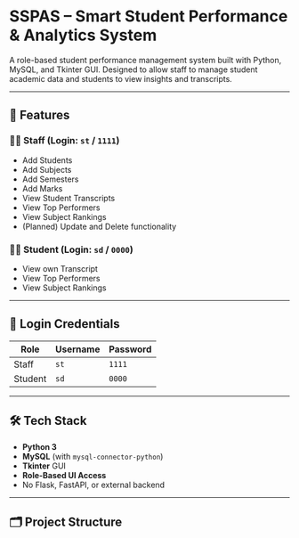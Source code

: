 # SSPAS – Smart Student Performance & Analytics System

A role-based student performance management system built with Python, MySQL, and Tkinter GUI. Designed to allow staff to manage student academic data and students to view insights and transcripts.

---

## 🚀 Features

### 👩‍🏫 Staff (Login: `st` / `1111`)
- Add Students
- Add Subjects
- Add Semesters
- Add Marks
- View Student Transcripts
- View Top Performers
- View Subject Rankings
- (Planned) Update and Delete functionality

### 👨‍🎓 Student (Login: `sd` / `0000`)
- View own Transcript
- View Top Performers
- View Subject Rankings

---

## 🔐 Login Credentials

| Role    | Username | Password |
|---------|----------|----------|
| Staff   | `st`     | `1111`   |
| Student | `sd`     | `0000`   |

---

## 🛠️ Tech Stack

- **Python 3**
- **MySQL** (with `mysql-connector-python`)
- **Tkinter** GUI
- **Role-Based UI Access**
- No Flask, FastAPI, or external backend

---

## 🗂 Project Structure

